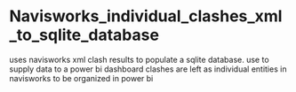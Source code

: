 # Navisworks_individual_clashes_xml_to_sqlite_database
uses navisworks xml clash results to populate a sqlite database.
use to supply data to a power bi dashboard
clashes are left as individual entities in navisworks to be organized in power bi
